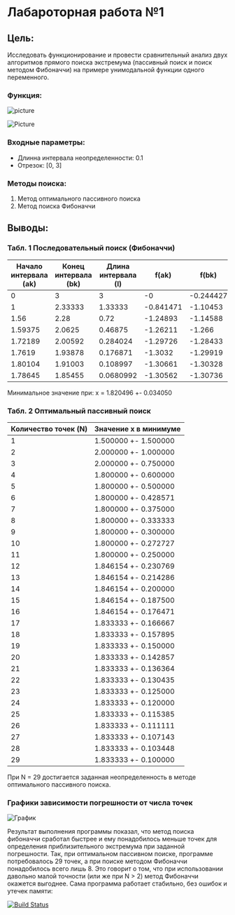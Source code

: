 # Лабароторная работа №1

## Цель:
 
Исследовать функционирование и провести сравнительный анализ двух алгоритмов 
прямого поиска экстремума (пассивный поиск и поиск методом Фибоначчи) на примере
унимодальной функции одного переменного.

### Функция:

![picture](https://quicklatex.com/cache3/4e/ql_d935562e3347a742652f910e1235124e_l3.png)

![Picture](https://i.screenshot.net/89z3xc4)

### Входные параметры:

- Длинна интервала неопределенности: 0.1
- Отрезок: [0, 3]

### Методы поиска:

1. Метод оптимального пассивного поиска
1. Метод поиска Фибоначчи

## Выводы:

### Табл. 1 Последовательный поиск (Фибоначчи)

Начало интервала (ak) | Конец интервала (bk) | Длина интервала (l) | f(ak) | f(bk)
-------- | -------- | -------- | -------- | --------
0 | 3 | 3 | -0 | -0.244427
1 | 2.33333 | 1.33333 | -0.841471 | -1.10453
1.56 | 2.28 | 0.72 | -1.24893 | -1.14588
1.59375 | 2.0625 | 0.46875 | -1.26211 | -1.266
1.72189 | 2.00592 | 0.284024 | -1.29726 | -1.28433
1.7619 | 1.93878 | 0.176871 | -1.3032 | -1.29919
1.80104 | 1.91003 | 0.108997 | -1.30661 | -1.30328
1.78645 | 1.85455 | 0.0680992 | -1.30562 | -1.30736

Минимальное значение при: x = 1.820496 +- 0.034050

### Табл. 2 Оптимальный пассивный поиск

Количество точек (N) | Значение x в минимуме
-------- | --------
1 | 1.500000 +- 1.500000
2 | 2.000000 +- 1.000000
3 | 2.000000 +- 0.750000
4 | 1.800000 +- 0.600000
5 | 1.800000 +- 0.500000
6 | 1.800000 +- 0.428571
7 | 1.800000 +- 0.375000
8 | 1.800000 +- 0.333333
9 | 1.800000 +- 0.300000
10 | 1.800000 +- 0.272727
11 | 1.800000 +- 0.250000
12 | 1.846154 +- 0.230769
13 | 1.846154 +- 0.214286
14 | 1.846154 +- 0.200000
15 | 1.846154 +- 0.187500
16 | 1.846154 +- 0.176471
17 | 1.833333 +- 0.166667
18 | 1.833333 +- 0.157895
19 | 1.833333 +- 0.150000
20 | 1.833333 +- 0.142857
21 | 1.833333 +- 0.136364
22 | 1.833333 +- 0.130435
23 | 1.833333 +- 0.125000
24 | 1.833333 +- 0.120000
25 | 1.833333 +- 0.115385
26 | 1.833333 +- 0.111111
27 | 1.833333 +- 0.107143
28 | 1.833333 +- 0.103448
29 | 1.833333 +- 0.100000

При N = 29 достигается заданная неопределенность в методе оптимального пассивного поиска.

### Графики зависимости погрешности от числа точек

![График](https://i.screenshot.net/llo1mud)

Результат выполнения программы показал, что метод поиска фибоначчи сработал
быстрее и ему понадобилось меньше точек для определения приблизительного экстремума при
заданной погрешности. Так, при оптимальном пассивном поиске, программе потребовалось 29 
точек, а при поиске методом Фибоначчи понадобилось всего лишь 8. Это говорит о том, что
при использовании давольно малой точности (или же при N > 2) метод Фибоначчи окажется
выгоднее. Сама программа работает стабильно, без ошибок и утечек памяти:

[![Build Status](https://travis-ci.com/OzoNeTT/TSiSA_01.svg?token=sV8byM9dvFxT9RH6zSKV&branch=master)](https://travis-ci.com/OzoNeTT/TSiSA_01)